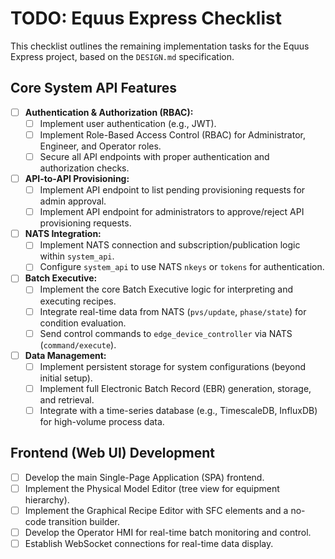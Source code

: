# TODO: Equus Express Checklist

This checklist outlines the remaining implementation tasks for the Equus Express project, based on the `DESIGN.md` specification.

## Core System API Features
- [ ] **Authentication & Authorization (RBAC):**
    - [ ] Implement user authentication (e.g., JWT).
    - [ ] Implement Role-Based Access Control (RBAC) for Administrator, Engineer, and Operator roles.
    - [ ] Secure all API endpoints with proper authentication and authorization checks.
- [ ] **API-to-API Provisioning:**
    - [ ] Implement API endpoint to list pending provisioning requests for admin approval.
    - [ ] Implement API endpoint for administrators to approve/reject API provisioning requests.
- [ ] **NATS Integration:**
    - [ ] Implement NATS connection and subscription/publication logic within `system_api`.
    - [ ] Configure `system_api` to use NATS `nkeys` or `tokens` for authentication.
- [ ] **Batch Executive:**
    - [ ] Implement the core Batch Executive logic for interpreting and executing recipes.
    - [ ] Integrate real-time data from NATS (`pvs/update`, `phase/state`) for condition evaluation.
    - [ ] Send control commands to `edge_device_controller` via NATS (`command/execute`).
- [ ] **Data Management:**
    - [ ] Implement persistent storage for system configurations (beyond initial setup).
    - [ ] Implement full Electronic Batch Record (EBR) generation, storage, and retrieval.
    - [ ] Integrate with a time-series database (e.g., TimescaleDB, InfluxDB) for high-volume process data.

## Frontend (Web UI) Development
- [ ] Develop the main Single-Page Application (SPA) frontend.
- [ ] Implement the Physical Model Editor (tree view for equipment hierarchy).
- [ ] Implement the Graphical Recipe Editor with SFC elements and a no-code transition builder.
- [ ] Develop the Operator HMI for real-time batch monitoring and control.
- [ ] Establish WebSocket connections for real-time data display.
